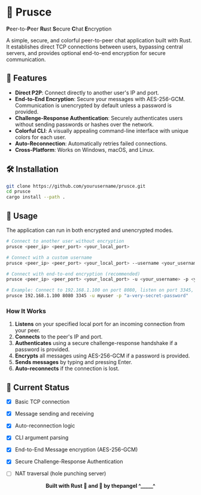 # 🔌 Prusce
**P**eer-to-**P**eer **Ru**st **S**ecure **C**hat **E**ncryption

A simple, secure, and colorful peer-to-peer chat application built with Rust. It establishes direct TCP connections between users, bypassing central servers, and provides optional end-to-end encryption for secure communication.

## 🚀 Features

- **Direct P2P**: Connect directly to another user's IP and port.
- **End-to-End Encryption**: Secure your messages with AES-256-GCM. Communication is unencrypted by default unless a password is provided.
- **Challenge-Response Authentication**: Securely authenticates users without sending passwords or hashes over the network.
- **Colorful CLI**: A visually appealing command-line interface with unique colors for each user.
- **Auto-Reconnection**: Automatically retries failed connections.
- **Cross-Platform**: Works on Windows, macOS, and Linux.

## 🛠️ Installation

```bash
git clone https://github.com/yourusername/prusce.git
cd prusce
cargo install --path .
```

## 📖 Usage

The application can run in both encrypted and unencrypted modes.

```bash
# Connect to another user without encryption
prusce <peer_ip> <peer_port> <your_local_port>

# Connect with a custom username
prusce <peer_ip> <peer_port> <your_local_port> --username <your_username>

# Connect with end-to-end encryption (recommended)
prusce <peer_ip> <peer_port> <your_local_port> -u <your_username> -p <your_password>

# Example: Connect to 192.168.1.100 on port 8080, listen on port 3345, with encryption
prusce 192.168.1.100 8080 3345 -u myuser -p "a-very-secret-password"
```

### How It Works
1. **Listens** on your specified local port for an incoming connection from your peer.
2. **Connects** to the peer's IP and port.
3. **Authenticates** using a secure challenge-response handshake if a password is provided.
4. **Encrypts** all messages using AES-256-GCM if a password is provided.
5. **Sends messages** by typing and pressing Enter.
6. **Auto-reconnects** if the connection is lost.

## 🔧 Current Status

- [x] Basic TCP connection
- [x] Message sending and receiving
- [x] Auto-reconnection logic
- [x] CLI argument parsing
- [x] End-to-End Message encryption (AES-256-GCM)
- [x] Secure Challenge-Response Authentication
- [ ] NAT traversal (hole punching server)



<div align="center">
  <strong>Built with Rust 🦀 and 💖 by thepangel ^_____^</strong>
</div>
